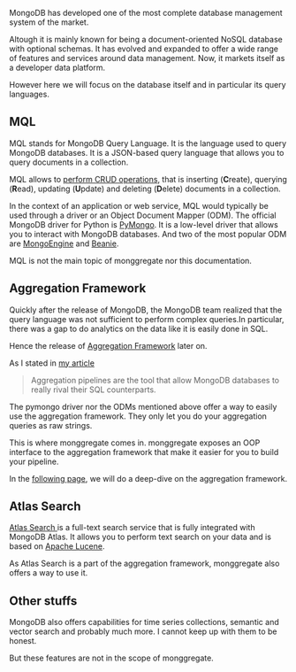 MongoDB has developed one of the most complete database management system of the market.

Altough it is mainly known for being a document-oriented NoSQL database with optional schemas. It has evolved and expanded to offer a wide range of features and services around data management. Now, it markets itself as a developer data platform. <INSERT LINK>

However here we will focus on the database itself and in particular its query languages.

## **MQL**

MQL stands for MongoDB Query Language. It is the language used to query MongoDB databases. It is a JSON-based query language that allows you to query documents in a collection.

MQL allows to [perform CRUD operations](https://www.mongodb.com/docs/manual/crud/), that is inserting (**C**reate), querying (**R**ead), updating (**U**pdate) and deleting (**D**elete) documents in a collection.

In the context of an application or web service, MQL would typically be used through a driver or an Object Document Mapper (ODM).
The official MongoDB driver for Python is [PyMongo](https://pymongo.readthedocs.io/en/stable/). It is a low-level driver that allows you to interact with MongoDB databases. And two of the most popular ODM are [MongoEngine](https://mongoengine-odm.readthedocs.io/) and [Beanie](https://beanie-odm.dev/).

MQL is not the main topic of monggregate nor this documentation.

## **Aggregation Framework**

Quickly after the release of MongoDB, the MongoDB team realized that the query language was not sufficient to perform complex queries.In particular, there was a gap to do analytics on the data like it is easily done in SQL. 

Hence the release of [Aggregation Framework](https://docs.mongodb.com/manual/aggregation/) later on. 

As I stated in [my article](https://medium.com/dev-genius/mongo-db-aggregations-pipelines-made-easy-with-monggregate-680b322167d2)
> Aggregation pipelines are the tool that allow MongoDB databases to really rival their SQL counterparts.

The pymongo driver nor the ODMs mentioned above offer a way to easily use the aggregation framework. They only let you do your aggregation queries as raw strings.

This is where monggregate comes in.
monggregate exposes an OOP interface to the aggregation framework that make it easier for you to build your pipeline.

In the [following page](mongodb-aggregation-framework.md), we will do a deep-dive on the aggregation framework.

## **Atlas Search**

[Atlas Search ](https://www.mongodb.com/docs/atlas/atlas-search/atlas-search-overview/) is a full-text search service that is fully integrated with MongoDB Atlas. It allows you to perform text search on your data and is based on [Apache Lucene](https://lucene.apache.org/).

As Atlas Search is a part of the aggregation framework, monggregate also offers a way to use it.

## **Other stuffs**

MongoDB also offers capabilities for time series collections, semantic and vector search and probably much more. I cannot keep up with them to be honest.

But these features are not in the scope of monggregate.

